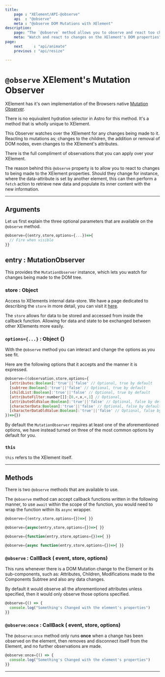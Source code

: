 ```yaml
---
title:
    page : "XElement/API-@observe"
    api  : "@observe"
    meta : "@observe DOM Mutations with XElement"
description: 
    page: "The `@observe` method allows you to observe and react too changes being made to the XElement's DOM properties. With full granular control over the observations lets you create reactions for the XElement if anything does change"
    meta: "Watch and react to changes on the XElement's DOM properties"
page: 
    next     : "api/animate"
    previous : "api/resize"

---
```

# `@observe` XElement's Mutation Observer

XElement has it's own implementation of the Browsers native [Mutation Observer](https://developer.mozilla.org/en-US/docs/Web/API/MutationObserver).

There is no equivalent hydration selector in Astro for this method. It's a method that is wholly unique to XElement.

This Observer watches over the XElement for any  changes being made to it. Reacting to mutations as; changes to the children, the addition or removal of DOM nodes, even changes to the XElement's attributes.

There is the full compliment of observations that you can apply over your XElement.

The reason behind this `@observe` property is to allow you to react to changes to being made to the XElement properties. Should they change for instance, where the data-attribute is set by another element, this can then perform a `fetch` action to retrieve new data and populate its inner content with the new information.

-----

## Arguments

Let us first explain the three optional parameters that are available on the `@observe` method.

```js
@observe={(entry,store,options={...})=>{
  // Fire when visible
}}
```

## entry :  MutationObserver

This provides the `MutationObserver` instance, which lets you watch for changes being made to the DOM tree.

### store : Object

Access to XElements internal data-store. We have a page dedicated to describing the `store` in more detail, you can visit it [here](/docs/api/methods/store).

The `store` allows for data to be stored and accessed from inside the callback function. Allowing for data and state to be exchanged between other XElements more easily.

### `options={...}` : Object {}

With the `@observe` method you can interact and change the options as you see fit.

Here are the following options that it accepts and the manner it is expressed.

```js
@observe=((observation,store,options={
  [attributes:Boolean]:'true'||'false' // Optional, true by default  
  [subtree:Boolean]:'true'||'false' // Optional, true by default  
  [childList:Boolean]:'true'||'false' // Optional, true by default  
  [attributeFilter:number[]]:[0,<,x,<,1] // Optional,   
  [attributeOldValue:Boolean]:'true'||'false' // Optional, false by default  
  [characterData:Boolean]:'true'||'false' // Optional, false by default  
  [characterDataOldValue:Boolean]:'true'||'false' // Optional, false by default  
})=>{})

```

By default the `MutationObserver` requires at least one of the aforementioned options, we have instead turned on three of the most common options by default for you.

### `this`

`this` refers to the XElement itself.

-----

## Methods

There is two `@observe` methods that are available to use.

The `@observe` method can accept callback functions written in the following manner, to use `await` within the scope of the function, you would need to wrap the function within its `async` wrapper.

```js
@observe={(entry,store,options={})=>{ }}

@observe={async(entry,store,options={})=>{ }}

@observe={function(entry,store,options={})=>{ }}

@observe={async function(entry,store,options={})=>{ }}
```

### `@observe` : CallBack ( event, store, options)

This runs whenever there is a DOM Mutation change to the Element or its sub-components, such as: Attributes, Children, Modifications made to the Components Subtree and also any data changes.

By default it would observe all the aforementioned attributes unless specified, then it would only observe those options specified.

```js
@observe={() => {
  console.log("Something's Changed with the element's properties")
}}
```

### `@observe:once` : CallBack ( event, store, options)

The `@observe:once` method only runs **once** when a change has been observed on the element, then removes and disconnect itself from the Element, and no further observations are made. 

```js
@observe:once={() => {
  console.log("Something's Changed with the element's properties")
}}
```

-----
